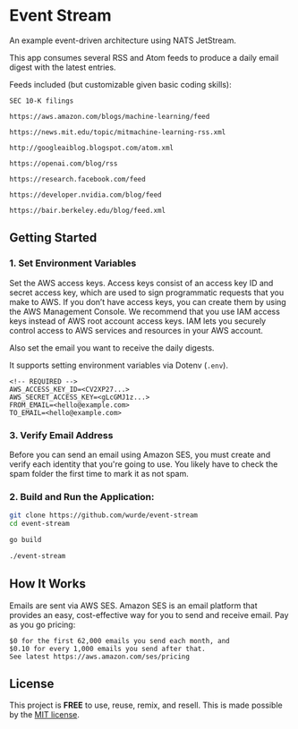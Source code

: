 # Event Stream

An example event-driven architecture using NATS JetStream.

This app consumes several RSS and Atom feeds to produce
a daily email digest with the latest entries.

Feeds included (but customizable given basic coding skills):

    SEC 10-K filings

    https://aws.amazon.com/blogs/machine-learning/feed
    
    https://news.mit.edu/topic/mitmachine-learning-rss.xml
    
    http://googleaiblog.blogspot.com/atom.xml
    
    https://openai.com/blog/rss
    
    https://research.facebook.com/feed
    
    https://developer.nvidia.com/blog/feed
    
    https://bair.berkeley.edu/blog/feed.xml

## Getting Started

### 1. Set Environment Variables

Set the AWS access keys. Access keys consist of an access key ID
and secret access key, which are used to sign programmatic
requests that you make to AWS. If you don’t have access keys,
you can create them by using the AWS Management Console. We
recommend that you use IAM access keys instead of AWS root
account access keys. IAM lets you securely control access to AWS
services and resources in your AWS account.

Also set the email you want to receive the daily digests.

It supports setting environment variables via Dotenv (`.env`).

```env
<!-- REQUIRED -->
AWS_ACCESS_KEY_ID=<CV2XP27...>
AWS_SECRET_ACCESS_KEY=<gLcGMJ1z...>
FROM_EMAIL=<hello@example.com>
TO_EMAIL=<hello@example.com>
```

### 3. Verify Email Address

Before you can send an email using Amazon SES, you must
create and verify each identity that you're going to use.
You likely have to check the spam folder the first time to
mark it as not spam.

### 2. Build and Run the Application:

```bash
git clone https://github.com/wurde/event-stream
cd event-stream

go build

./event-stream
```

## How It Works

Emails are sent via AWS SES. Amazon SES is an email platform
that provides an easy, cost-effective way for you to send
and receive email. Pay as you go pricing:

    $0 for the first 62,000 emails you send each month, and
    $0.10 for every 1,000 emails you send after that.
    See latest https://aws.amazon.com/ses/pricing

## License

This project is __FREE__ to use, reuse, remix, and resell.
This is made possible by the [MIT license](/LICENSE).

